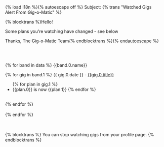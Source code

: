 {% load i18n %}{% autoescape off %}
Subject: {% trans "Watched Gigs Alert From Gig-o-Matic" %}

{% blocktrans %}Hello!

Some plans you're watching have changed - see below

Thanks,
The Gig-o-Matic Team{% endblocktrans %}{% endautoescape %}

<br><br>

{% for band in data %}
{{band.0.name}}<br>

{% for gig in band.1 %}
{{ gig.0.date }} - <a href="{% url 'gig-detail' pk=gig.0.id %}">{{gig.0.title}}</a><br>
<ul>
{% for plan in gig.1 %}
<li>{{plan.0}} is now {{plan.1}}
{% endfor %}
</ul>
<br>
{% endfor %}
<br><br>
{% endfor %}

<br><br>
{% blocktrans %}
You can stop watching gigs from your profile page.
{% endblocktrans %}